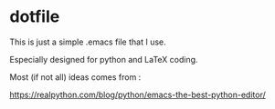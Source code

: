 # dotfile

This is just a simple .emacs file that I use.

Especially designed for python and LaTeX coding.

Most (if not all) ideas comes from : 

https://realpython.com/blog/python/emacs-the-best-python-editor/


